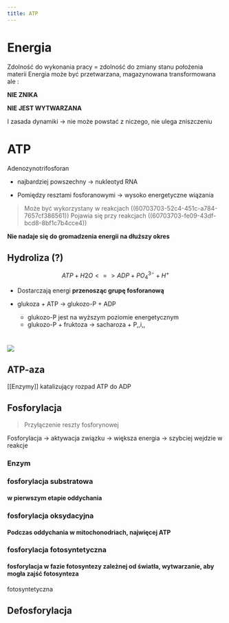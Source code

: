 ```yaml
---
title: ATP
---
```



# Energia

Zdolność do wykonania pracy = zdolność do zmiany stanu położenia materii
Energia może być przetwarzana, magazynowana transformowana ale :

**NIE ZNIKA**

**NIE JEST WYTWARZANA**

I zasada dynamiki → nie może powstać z niczego, nie ulega zniszczeniu

# ATP

Adenozynotrifosforan

- najbardziej powszechny → nukleotyd RNA

- Pomiędzy resztami fosforanowymi → wysoko energetyczne wiązania


> Może być wykorzystany w reakcjach ((60703703-52c4-451c-a784-7657cf386561)) 
> Pojawia się przy reakcjach ((60703703-fe09-43df-bcd8-8bf1c7b4cce4)) 

**Nie nadaje się do gromadzenia energii na dłuższy okres**
## Hydroliza (?)

$$ATP + H2O <=> ADP + PO_4^{3-} + H^+$$

* Dostarczają energi **przenosząc grupę fosforanową**

* glukoza + ATP → glukozo-P + ADP
	* glukozo-P jest na wyższym poziomie energetycznym
	* glukozo-P + fruktoza → sacharoza + P,,i,,


# ![](https://media.discordapp.net/attachments/738092871021756817/824939170468069406/unknown.png)


## ATP-aza

[[Enzymy]] katalizujący rozpad ATP do ADP



## Fosforylacja
> Przyłączenie reszty fosforynowej

Fosforylacja → aktywacja związku → większa energia → szybciej wejdzie w reakcje
### Enzym
### fosforylacja substratowa
#### w pierwszym etapie oddychania
### fosforylacja oksydacyjna
#### Podczas oddychania w mitochonodriach, najwięcej ATP
### fosforylacja fotosyntetyczna
#### fosforylacja w fazie fotosyntezy zależnej od światła, wytwarzanie, aby mogła zajść fotosynteza
fotosyntetyczna
## Defosforylacja

